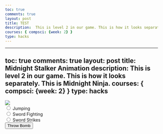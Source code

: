 ```yaml
---
toc: true
comments: true
layout: post
title: TEST
description:  This is level 2 in our game. This is how it looks separately. This is Midnight Ninja.
courses: { compsci: {week: 2} }
type: hacks
---
```

---
toc: true
comments: true
layout: post
title: Midnight Stalker Animation
description:  This is level 2 in our game. This is how it looks separately. This is Midnight Ninja.
courses: { compsci: {week: 2} }
type: hacks
---

<body>
    <div>
        <canvas id="spriteContainer"> <!-- Within the base div is a canvas. An HTML canvas is used only for graphics. It allows the user to access some basic functions related to the image created on the canvas (including animation) -->
            <img id="ninjaSprite" src="{{site.baseurl}}/images/midnightStalker.png"> 
        </canvas>
        <div id="controls"> <!--basic radio buttons which can be used to check whether each individual animation works -->
            <input type="radio" name="animation" id="A">
            <label for="walking">Jumping</label><br>
            <input type="radio" name="animation" id="B">
            <label for="walking">Sword Fighting</label><br>
            <input type="radio" name="animation" id="C">
            <label for="walking">Sword Strikes</label><br>
            <button id="throwBomb">Throw Bomb</button> <!-- Added a button to trigger bomb throwing -->
        </div>
    </div>
    <script>
        // start on page load
        window.addEventListener('load', function () {
            const canvas = document.getElementById('spriteContainer');
            const ctx = canvas.getContext('2d');
            const SPRITE_WIDTH = 30;  // matches sprite pixel width
            const SPRITE_HEIGHT = 30; // matches sprite pixel height
            const SCALE_FACTOR = 3;  // control size of sprite on canvas
            const FRAME_LIMIT = 5;  // number of frames per row, this code assumes each row is the same
            const DESIRED_FRAME_RATE = 8; // 8 frames per second
            const FRAME_INTERVAL = 1000 / DESIRED_FRAME_RATE;
            const BOMB_RADIUS = 5; // radius of the bomb
            const BOMB_SPEED = 20; // speed of the bomb
            const BOMB_DISTANCE = 200; // distance before bomb disappears
            const EXPLOSION_DURATION = 3000; // duration of the explosion in milliseconds
            const EXPLOSION_FRAME_LIMIT = 3; // number of frames for the explosion animation
            const EXPLOSION_FRAME_INTERVAL = EXPLOSION_DURATION / EXPLOSION_FRAME_LIMIT;
            canvas.width = SPRITE_WIDTH * SCALE_FACTOR * 8;
            canvas.height = SPRITE_HEIGHT * SCALE_FACTOR;
            class Ninja {
                constructor() {
                    this.image = document.getElementById("ninjaSprite");
                    this.spriteWidth = SPRITE_WIDTH;
                    this.spriteHeight = SPRITE_HEIGHT;
                    this.width = this.spriteWidth;
                    this.height = this.spriteHeight;
                    this.x = 0; // Initial x position
                    this.y = 0;
                    this.scale = SCALE_FACTOR;
                    this.minFrame = 0;
                    this.maxFrame = FRAME_LIMIT;
                    this.frameX = 0;
                    this.frameY = 0;
                    this.velocityX = 6; // Horizontal velocity
                }
                // draw ninja object
                draw(context) {
                    context.drawImage(
                        this.image,
                        this.frameX * this.spriteWidth,
                        this.frameY * this.spriteHeight,
                        this.spriteWidth,
                        this.spriteHeight,
                        this.x,
                        this.y,
                        this.width * this.scale,
                        this.height * this.scale
                    );
                }
                // update frameX of ninja object
                update() {
                    if (this.frameX < this.maxFrame) {
                        this.frameX++;
                    } else {
                        this.frameX = 0;
                    }
                    // Update x position for horizontal movement
                    this.x += this.velocityX;
                    // Reset x position if it goes beyond the canvas
                    if (this.x > canvas.width) {
                        this.x = -this.width * this.scale;
                    }
                }
            }
            class Bomb {
                constructor(x, y) {
                    this.x = x;
                    this.y = y;
                    this.radius = BOMB_RADIUS;
                    this.speed = BOMB_SPEED;
                    this.distanceTravelled = 0; // to track the distance the bomb has traveled
                    this.isExploding = false;
                    this.explosionFrame = 0;
                }
                draw(context) {
                    if (this.isExploding) {
                        // Draw explosion animation
                        context.drawImage(
                            this.image,
                            this.explosionFrame * this.spriteWidth,
                            4 * this.spriteHeight, // Assuming explosion frames start at the 5th row
                            this.spriteWidth,
                            this.spriteHeight,
                            this.x - this.radius * SCALE_FACTOR,
                            this.y - this.radius * SCALE_FACTOR,
                            this.radius * 2 * SCALE_FACTOR,
                            this.radius * 2 * SCALE_FACTOR
                        );
                    } else {
                        // Draw bomb
                        context.beginPath();
                        context.arc(this.x, this.y, this.radius, 0, 2 * Math.PI);
                        context.fillStyle = 'black';
                        context.fill();
                        context.closePath();
                    }
                }
                update() {
                    if (this.isExploding) {
                        this.explosionFrame++;
                        if (this.explosionFrame >= EXPLOSION_FRAME_LIMIT) {
                            // End explosion animation
                            this.isExploding = false;
                        }
                    } else {
                        this.x += this.speed;
                        this.distanceTravelled += this.speed;
                        // Check if the bomb has reached the explosion point
                        if (this.distanceTravelled >= BOMB_DISTANCE) {
                            // Start explosion animation
                            this.isExploding = true;
                            this.explosionFrame = 0;
                        }
                    }
                }
            }
            // ... (unchanged)
            const ninja = new Ninja();
            // bombs array
            const bombs = [];
            // update frameY of ninja object, action from idle, bark, walk radio control
            const controls = document.getElementById('controls');
            controls.addEventListener('click', function (event) {
                if (event.target.tagName === 'INPUT') {
                    const selectedAnimation = event.target.id;
                    switch (selectedAnimation) {
                        case 'A':
                            ninja.frameY = 2;
                            break;
                        case 'B':
                            ninja.frameY = 5;
                            break;
                        case 'C':
                            ninja.frameY = 6;
                            break;
                    }
                }
            });
            // throw bomb button
            const throwBombButton = document.getElementById('throwBomb');
            throwBombButton.addEventListener('click', function () {
                const bomb = new Bomb(ninja.x + ninja.width * ninja.scale, ninja.y + ninja.height * ninja.scale / 2);
                bombs.push(bomb);
            });
            let lastTimestamp = 0;
            function animate(timestamp) {
                const deltaTime = timestamp - lastTimestamp;
                if (deltaTime >= FRAME_INTERVAL) {
                    ctx.clearRect(0, 0, canvas.width, canvas.height);
                    ninja.draw(ctx);
                    ninja.update();
                    bombs.forEach(bomb => {
                        bomb.draw(ctx);
                        bomb.update();
                    });
                    lastTimestamp = timestamp;
                }
                requestAnimationFrame(animate);
            }
            animate();
        });
    </script>
</body>
